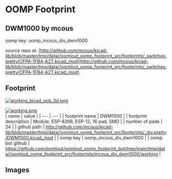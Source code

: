 # OOMP Footprint  
## DWM1000  by mcous  
  
oomp key: oomp_mcous_div_dwm1000  
  
source repo at: [http://github.com/mcous/kicad-lib/blob/master/tmp/data//oomlout_oomp_footprint_src/footprints/_switches.pretty/CFPA-1FB4-A2T.kicad_mod](http://github.com/mcous/kicad-lib/blob/master/tmp/data//oomlout_oomp_footprint_src/footprints/_switches.pretty/CFPA-1FB4-A2T.kicad_mod)  
## Footprint  
  
[![working_kicad_pcb_3d.png](working_kicad_pcb_3d_600.png)](working_kicad_pcb_3d.png)  
  
[![working.png](working_600.png)](working.png)  
| name | value | 
| --- | --- | 
| footprint name | DWM1000 | 
| footprint description | Module, ESP-8266, ESP-12, 16 pad, SMD | 
| number of pads | 24 | 
| github path | http://github.com/mcous/kicad-lib/blob/master/tmp/data//oomlout_oomp_footprint_src/footprints/_div.pretty/DWM1000.kicad_mod | 
| oomp key | oomp_mcous_div_dwm1000 | 
| oomp bot github | https://github.com/oomlout/oomlout_oomp_footprint_bot/tree/main/tmp/data//oomlout_oomp_footprint_src/footprints/mcous_div_dwm1000/working | 
## Images  
